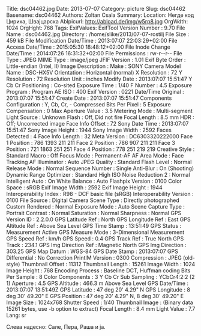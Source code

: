 Title: dsc04462.jpg
Date: 2013-07-07
Category: picture
Slug: dsc04462
Basename: dsc04462
Authors: Zoltan Csala
Summary:
Location: Негде код Цириха, Швајцарска
Ablpicurl: http://abload.de/img/w5rp8.jpg
OrgWdth: 1024
OrgHght: 768
Tags:
ExifValues: ExifTool Version Number : 9.70
            File Name : dsc04462.jpg
            Directory : /home/slike/2013/07-07-rostilj
            File Size : 459 kB
            File Modification Date/Time : 2013:07:07 22:03:29+02:00
            File Access Date/Time : 2015:05:30 18:48:12+02:00
            File Inode Change Date/Time : 2014:07:26 16:31:32+02:00
            File Permissions : rw-r--r--
            File Type : JPEG
            MIME Type : image/jpeg
            JFIF Version : 1.01
            Exif Byte Order : Little-endian (Intel, II)
            Image Description :
            Make : SONY
            Camera Model Name : DSC-HX5V
            Orientation : Horizontal (normal)
            X Resolution : 72
            Y Resolution : 72
            Resolution Unit : inches
            Modify Date : 2013:07:07 15:51:47
            Y Cb Cr Positioning : Co-sited
            Exposure Time : 1/40
            F Number : 4.5
            Exposure Program : Program AE
            ISO : 400
            Exif Version : 0221
            Date/Time Original : 2013:07:07 15:51:47
            Create Date : 2013:07:07 15:51:47
            Components Configuration : Y, Cb, Cr, -
            Compressed Bits Per Pixel : 5
            Exposure Compensation : 0
            Max Aperture Value : 3.5
            Metering Mode : Multi-segment
            Light Source : Unknown
            Flash : Off, Did not fire
            Focal Length : 8.5 mm
            HDR : Off; Uncorrected image
            Face Info Offset : 72
            Sony Date Time : 2013:07:07 15:51:47
            Sony Image Height : 1944
            Sony Image Width : 2592
            Faces Detected : 4
            Face Info Length : 32
            Meta Version : DC6303320222000
            Face 1 Position : 786 1393 211 211
            Face 2 Position : 786 907 211 211
            Face 3 Position : 721 1863 251 251
            Face 4 Position : 778 251 219 219
            Creative Style : Standard
            Macro : Off
            Focus Mode : Permanent-AF
            AF Area Mode : Face Tracking
            AF Illuminator : Auto
            JPEG Quality : Standard
            Flash Level : Normal
            Release Mode : Normal
            Sequence Number : Single
            Anti-Blur : On (Shooting)
            Dynamic Range Optimizer : Standard
            High ISO Noise Reduction 2 : Normal
            Intelligent Auto : On
            White Balance : Auto
            Flashpix Version : 0100
            Color Space : sRGB
            Exif Image Width : 2592
            Exif Image Height : 1944
            Interoperability Index : R98 - DCF basic file (sRGB)
            Interoperability Version : 0100
            File Source : Digital Camera
            Scene Type : Directly photographed
            Custom Rendered : Normal
            Exposure Mode : Auto
            Scene Capture Type : Portrait
            Contrast : Normal
            Saturation : Normal
            Sharpness : Normal
            GPS Version ID : 2.2.0.0
            GPS Latitude Ref : North
            GPS Longitude Ref : East
            GPS Altitude Ref : Above Sea Level
            GPS Time Stamp : 13:51:49
            GPS Status : Measurement Active
            GPS Measure Mode : 3-Dimensional Measurement
            GPS Speed Ref : km/h
            GPS Speed : 0.4
            GPS Track Ref : True North
            GPS Track : 234.1
            GPS Img Direction Ref : Magnetic North
            GPS Img Direction : 303.25
            GPS Map Datum : WGS-84
            GPS Date Stamp : 2013:07:07
            GPS Differential : No Correction
            PrintIM Version : 0300
            Compression : JPEG (old-style)
            Thumbnail Offset : 11312
            Thumbnail Length : 15261
            Image Width : 1024
            Image Height : 768
            Encoding Process : Baseline DCT, Huffman coding
            Bits Per Sample : 8
            Color Components : 3
            Y Cb Cr Sub Sampling : YCbCr4:2:2 (2 1)
            Aperture : 4.5
            GPS Altitude : 466.3 m Above Sea Level
            GPS Date/Time : 2013:07:07 13:51:49Z
            GPS Latitude : 47 deg 20' 4.29" N
            GPS Longitude : 8 deg 30' 49.20" E
            GPS Position : 47 deg 20' 4.29" N, 8 deg 30' 49.20" E
            Image Size : 1024x768
            Shutter Speed : 1/40
            Thumbnail Image : (Binary data 15261 bytes, use -b option to extract)
            Focal Length : 8.4 mm
            Light Value : 7.7
Lang: sr

Слева надесно: Сале, Пера, Раша и ја.
